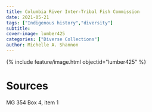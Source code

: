 ```yaml
---
title: Columbia River Inter-Tribal Fish Commission
date: 2021-05-21
tags: ["Indigenous history","diversity"]
subtitle: 
cover-image: lumber425
categories: ["Diverse Collections"]
author: Michelle A. Shannon
---
```


{% include feature/image.html objectid="lumber425" %}

# Sources

MG 354 Box 4, item 1